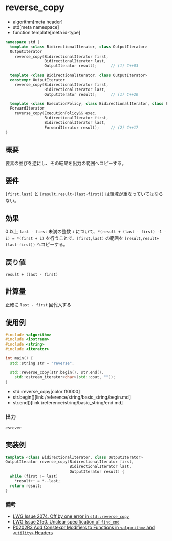 # reverse_copy
* algorithm[meta header]
* std[meta namespace]
* function template[meta id-type]

```cpp
namespace std {
  template <class BidirectionalIterator, class OutputIterator>
  OutputIterator
    reverse_copy(BidirectionalIterator first,
                 BidirectionalIterator last,
                 OutputIterator result);      // (1) C++03

  template <class BidirectionalIterator, class OutputIterator>
  constexpr OutputIterator
    reverse_copy(BidirectionalIterator first,
                 BidirectionalIterator last,
                 OutputIterator result);      // (1) C++20

  template <class ExecutionPolicy, class BidirectionalIterator, class ForwardIterator>
  ForwardIterator
    reverse_copy(ExecutionPolicy&& exec,
                 BidirectionalIterator first,
                 BidirectionalIterator last,
                 ForwardIterator result);     // (2) C++17
}
```

## 概要
要素の並びを逆にし、その結果を出力の範囲へコピーする。


## 要件
`[first,last)` と `[result,result+(last-first))` は領域が重なっていてはならない。


## 効果
0 以上 `last - first` 未満の整数 `i` について、`*(result + (last - first) -1 - i) = *(first + i)` を行うことで、`[first,last)` の範囲を `[result,result+(last-first))` へコピーする。


## 戻り値
`result + (last - first)`


## 計算量
正確に `last - first` 回代入する


## 使用例
```cpp example
#include <algorithm>
#include <iostream>
#include <string>
#include <iterator>

int main() {
  std::string str = "reverse";

  std::reverse_copy(str.begin(), str.end(),
    std::ostream_iterator<char>(std::cout, ""));
}
```
* std::reverse_copy[color ff0000]
* str.begin()[link /reference/string/basic_string/begin.md]
* str.end()[link /reference/string/basic_string/end.md]

### 出力
```
esrever
```


## 実装例
```cpp
template <class BidirectionalIterator, class OutputIterator>
OutputIterator reverse_copy(BidirectionalIterator first,
                            BidirectionalIterator last,
                            OutputIterator result) {
  while (first != last)
    *result++ = *--last;
  return result;
}
```


### 備考
- [LWG Issue 2074. Off by one error in `std::reverse_copy`](http://www.open-std.org/jtc1/sc22/wg21/docs/papers/2012/n3438.html#2074)
- [LWG Issue 2150. Unclear specification of `find_end`](http://www.open-std.org/jtc1/sc22/wg21/docs/lwg-defects.html#2150)
- [P0202R3 Add Constexpr Modifiers to Functions in `<algorithm>` and `<utility>` Headers](http://www.open-std.org/jtc1/sc22/wg21/docs/papers/2017/p0202r3.html)
